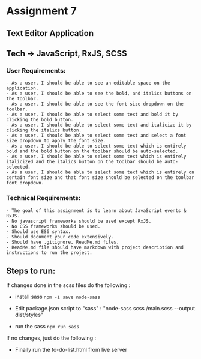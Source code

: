 # Assignment 7
## Text Editor Application

## Tech -> JavaScript, RxJS, SCSS


### User Requirements:

    - As a user, I should be able to see an editable space on the application.
    - As a user, I should be able to see the bold, and italics buttons on the toolbar.
    - As a user, I should be able to see the font size dropdown on the toolbar.
    - As a user, I should be able to select some text and bold it by clicking the bold button.
    - As a user, I should be able to select some text and italicize it by clicking the italics button.
    - As a user, I should be able to select some text and select a font size dropdown to apply the font size.
    - As a user, I should be able to select some text which is entirely bold and the bold button on the toolbar should be auto-selected.
    - As a user, I should be able to select some text which is entirely italicized and the italics button on the toolbar should be auto-selected.
    - As a user, I should be able to select some text which is entirely on certain font size and that font size should be selected on the toolbar font dropdown.

### Technical Requirements:

    - The goal of this assignment is to learn about JavaScript events & RxJS.
    - No javascript frameworks should be used except RxJS.
    - No CSS frameworks should be used.
    - Should use ES6 syntax.
    - Should document your code extensively.
    - Should have .gitignore, ReadMe.md files.
    - ReadMe.md file should have markdown with project description and instructions to run the project.

## Steps to run:
If changes done in the scss files do the following : 
* install sass 
`npm -i save node-sass`

* Edit package.json script to "sass" : "node-sass scss /main.scss --output dist/styles"

* run the sass
`npm run sass`

If no changes, just do the following :

* Finally run the to-do-list.html from live server
